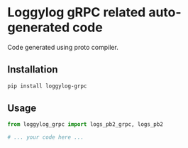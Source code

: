 # Loggylog gRPC related auto-generated code

Code generated using proto compiler.


## Installation

```sh
pip install loggylog-grpc
```

## Usage

```python
from loggylog_grpc import logs_pb2_grpc, logs_pb2

# ... your code here ...
```
